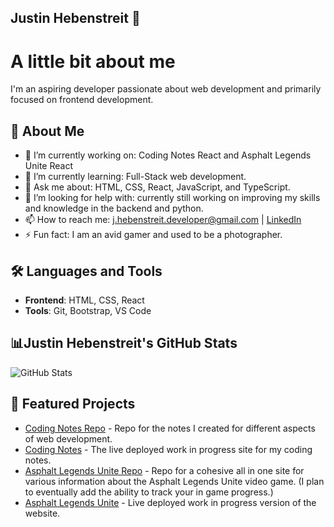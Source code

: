 ## Justin Hebenstreit 👋

# A little bit about me

I'm an aspiring developer passionate about web development and primarily focused on frontend development. 

## 🚀 About Me

- 🔭 I’m currently working on: Coding Notes React and Asphalt Legends Unite React
- 🌱 I’m currently learning: Full-Stack web development.
- 💬 Ask me about: HTML, CSS, React, JavaScript, and TypeScript.
- 🤔 I’m looking for help with: currently still working on improving my skills and knowledge in the backend and python.
- 📫 How to reach me: [j.hebenstreit.developer@gmail.com](mailto:j.hebenstreit.developer@gmail.com) | [LinkedIn]()
- ⚡ Fun fact: I am an avid gamer and used to be a photographer.

## 🛠️ Languages and Tools

- **Frontend**: HTML, CSS, React
- **Tools**: Git, Bootstrap, VS Code

## 📊Justin Hebenstreit's GitHub Stats

![GitHub Stats](https://github-readme-stats.vercel.app/api?username=yourusername&show_icons=true&include_all_commits=true&count_private=true&custom_title=GitHub%20Stats&bg_color=0d1117&title_color=800080&text_color=9f9f9f&icon_color=00008B&ring_color=FFD700&border_radius=15&cache_seconds=1800)



## 📌 Featured Projects

- [Coding Notes Repo](https://github.com/JHebenstreit48/coding-notes-react) - Repo for the notes I created for different aspects of web development.
- [Coding Notes](https://coding-notes-react-version.netlify.app/html) - The live deployed work in progress site for my coding notes.
- [Asphalt Legends Unite Repo](https://github.com/JHebenstreit48/asphalt-legends-unite-react) - Repo for a cohesive all in one site for various information about the Asphalt Legends Unite video game. (I plan to eventually add the ability to track your in game progress.)
- [Asphalt Legends Unite](https://asphalt-legends-unite.netlify.app/) - Live deployed work in progress version of the website.

